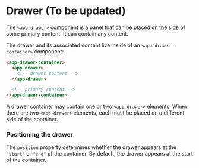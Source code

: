 # Drawer (To be updated)

The `<app-drawer>` component is a panel that can be placed on the side of some primary content.
It can contain any content. 

The drawer and its associated content live inside of an `<app-drawer-container>` component:

```html
<app-drawer-container>
  <app-drawer>
    <!-- drawer content -->
  </app-drawer>

  <!-- primary content -->
</app-drawer-container>
```

A drawer container may contain one or two `<app-drawer>` elements. When there are two 
`<app-drawer>` elements, each must be placed on a different side of the container.

### Positioning the drawer
The `position` property determines whether the drawer appears at the `"start"` or `"end"` of the
container. By default, the 
drawer appears at the start of the container.
